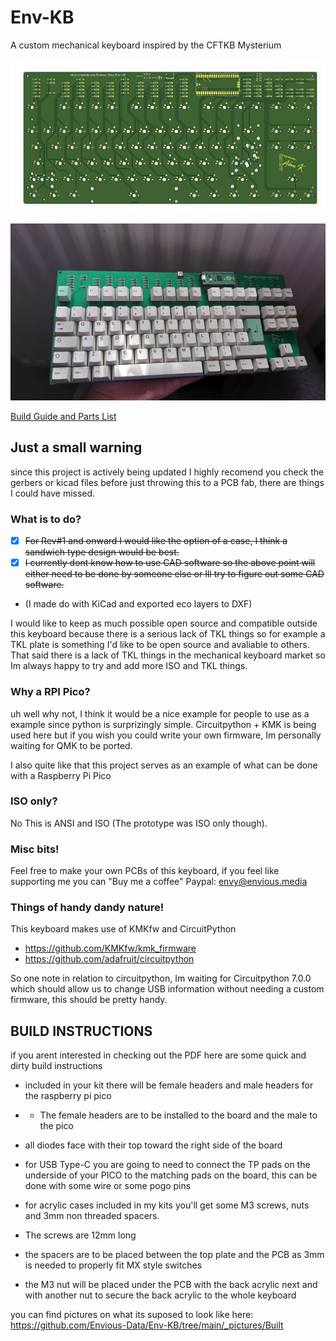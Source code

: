 # Env-KB
 A custom mechanical keyboard inspired by the CFTKB Mysterium

![Front](_docs/KBFront.png?raw=true "Front of PCB")

![Rev0 Build](_pictures/PCB3.JPG)

[Build Guide and Parts List](_docs/guide-and-parts.pdf)

## Just a small warning
since this project is actively being updated I highly recomend you check the gerbers or kicad files before just throwing this to a PCB fab, there are things I could have missed.

### What is to do?
- [x] ~~For Rev#1 and onward I would like the option of a case, I think a sandwich type design would be best.~~
- [x] ~~I currently dont know how to use CAD software so the above point will either need to be done by someone else or Ill try to figure out some CAD software.~~
- (I made do with KiCad and exported eco layers to DXF)

I would like to keep as much possible open source and compatible outside this keyboard because there is a serious lack of TKL things so for example a TKL plate is something I'd like to be open source and avaliable to others.
That said there is a lack of TKL things in the mechanical keyboard market so Im always happy to try and add more ISO and TKL things.


### Why a RPI Pico?
uh well why not, I think it would be a nice example for people to use as a example since python is surprizingly simple.
Circuitpython + KMK is being used here but if you wish you could write your own firmware, Im personally waiting for QMK to be ported.

I also quite like that this project serves as an example of what can be done with a Raspberry Pi Pico

### ISO only?
No This is ANSI and ISO (The prototype was ISO only though).

### Misc bits!
Feel free to make your own PCBs of this keyboard, if you feel like supporting me you can "Buy me a coffee"
Paypal: envy@envious.media

### Things of handy dandy nature!
This keyboard makes use of KMKfw and CircuitPython
* https://github.com/KMKfw/kmk_firmware
* https://github.com/adafruit/circuitpython

So one note in relation to circuitpython, Im waiting for Circuitpython 7.0.0 which should allow us to change USB information without needing a custom firmware, this should be pretty handy.


## BUILD INSTRUCTIONS
if you arent interested in checking out the PDF here are some quick and dirty build instructions
- included in your kit there will be female headers and male headers for the raspberry pi pico 
- - The female headers are to be installed to the board and the male to the pico
- all diodes face with their top toward the right side of the board

- for USB Type-C you are going to need to connect the TP pads on the underside of your PICO to the matching pads on the board, this can be done with some wire or some pogo pins

- for acrylic cases included in my kits you'll get some M3 screws, nuts and 3mm non threaded spacers.
- The screws are 12mm long
- the spacers are to be placed between the top plate and the PCB as 3mm is needed to properly fit MX style switches
- the M3 nut will be placed under the PCB with the back acrylic next and with another nut to secure the back acrylic to the whole keyboard

you can find pictures on what its suposed to look like here:
https://github.com/Envious-Data/Env-KB/tree/main/_pictures/Built